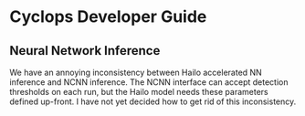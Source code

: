 # Cyclops Developer Guide

## Neural Network Inference

We have an annoying inconsistency between Hailo accelerated NN inference and NCNN inference.
The NCNN interface can accept detection thresholds on each run, but the Hailo model needs
these parameters defined up-front. I have not yet decided how to get rid of this inconsistency.